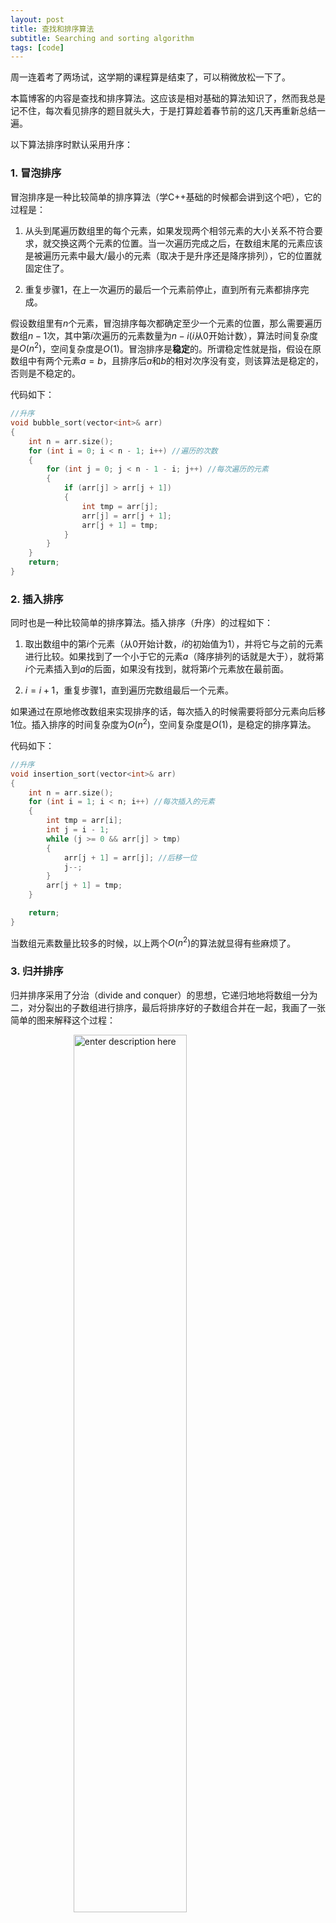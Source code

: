 ```yaml
---
layout: post
title: 查找和排序算法
subtitle: Searching and sorting algorithm
tags: [code]
---
```


<head>
    <script src="https://cdn.mathjax.org/mathjax/latest/MathJax.js?config=TeX-AMS-MML_HTMLorMML" type="text/javascript"></script>
    <script type="text/x-mathjax-config">
        MathJax.Hub.Config({
            tex2jax: {
            skipTags: ['script', 'noscript', 'style', 'textarea', 'pre'],
            inlineMath: [['$','$']]
            }
        });
    </script>
</head>


<style> 
  img{ 
     width: 60%; 
     padding-left: 20%; 
  } 
</style>


周一连着考了两场试，这学期的课程算是结束了，可以稍微放松一下了。

本篇博客的内容是查找和排序算法。这应该是相对基础的算法知识了，然而我总是记不住，每次看见排序的题目就头大，于是打算趁着春节前的这几天再重新总结一遍。


以下算法排序时默认采用升序：

### 1. 冒泡排序

冒泡排序是一种比较简单的排序算法（学C++基础的时候都会讲到这个吧），它的过程是：

1. 从头到尾遍历数组里的每个元素，如果发现两个相邻元素的大小关系不符合要求，就交换这两个元素的位置。当一次遍历完成之后，在数组末尾的元素应该是被遍历元素中最大/最小的元素（取决于是升序还是降序排列），它的位置就固定住了。
   
2. 重复步骤1，在上一次遍历的最后一个元素前停止，直到所有元素都排序完成。

假设数组里有$n$个元素，冒泡排序每次都确定至少一个元素的位置，那么需要遍历数组$n-1$次，其中第$i$次遍历的元素数量为$n-i$($i$从0开始计数），算法时间复杂度是$O(n^2)$，空间复杂度是$O(1)$。冒泡排序是**稳定**的。所谓稳定性就是指，假设在原数组中有两个元素$a = b$，且排序后$a$和$b$的相对次序没有变，则该算法是稳定的，否则是不稳定的。

代码如下：

```c++
//升序
void bubble_sort(vector<int>& arr)
{
	int n = arr.size();
	for (int i = 0; i < n - 1; i++) //遍历的次数
	{
		for (int j = 0; j < n - 1 - i; j++) //每次遍历的元素
		{
			if (arr[j] > arr[j + 1])
			{
				int tmp = arr[j];
				arr[j] = arr[j + 1];
				arr[j + 1] = tmp;
			}
		}
	}
	return;
}
```


### 2. 插入排序

同时也是一种比较简单的排序算法。插入排序（升序）的过程如下：

1. 取出数组中的第$i$个元素（从0开始计数，$i$的初始值为1），并将它与之前的元素进行比较。如果找到了一个小于它的元素$a$（降序排列的话就是大于），就将第$i$个元素插入到$a$的后面，如果没有找到，就将第$i$个元素放在最前面。
   
2. $i=i+1$，重复步骤1，直到遍历完数组最后一个元素。

如果通过在原地修改数组来实现排序的话，每次插入的时候需要将部分元素向后移1位。插入排序的时间复杂度为$O(n^2)$，空间复杂度是$O(1)$，是稳定的排序算法。

代码如下：

```c++
//升序
void insertion_sort(vector<int>& arr)
{
	int n = arr.size();
	for (int i = 1; i < n; i++) //每次插入的元素
	{
		int tmp = arr[i];
		int j = i - 1;
		while (j >= 0 && arr[j] > tmp)
		{
			arr[j + 1] = arr[j]; //后移一位
			j--;
		}
		arr[j + 1] = tmp;
	}

	return;
}
```

当数组元素数量比较多的时候，以上两个$O(n^2)$的算法就显得有些麻烦了。



### 3. 归并排序

归并排序采用了分治（divide and conquer）的思想，它递归地地将数组一分为二，对分裂出的子数组进行排序，最后将排序好的子数组合并在一起，我画了一张简单的图来解释这个过程：

![enter description here](../assets/2022-01-25/mergesort.png)

在合并子数组的时候，首先让两个指针分别指向子数组的第一个元素，将较小的元素存入合并后的数组中，并将其对应的指针后移一位。最后不断的重复这个操作直到某个指针率先事先到达数组末位，再将另一个数组中没有被遍历到的元素挨个存进去即可。

归并排序的时间复杂度是$O(n\log_2 n)$，空间复杂度是$O(n)$，是一种稳定的算法。它需要开辟额外的空间来存放分裂后的子数组。

代码如下：

```c++
void merge_sort(vector<int>& arr, int st, int ed)
{
	int n = ed - st + 1;
	if (n > 2) //子数组有多于2个元素
	{
		merge_sort(arr, st, st + n / 2);
		merge_sort(arr, st + n / 2 + 1, ed);
		merge(arr, st, ed);//合并两个数组
	}
	else if (n == 2 && arr[st] > arr[ed])
	{
		int tmp = arr[st];
		arr[st] = arr[ed];
		arr[ed] = tmp;
	}
	return;
}

//将st-ed部分的两个子数组合并
void merge(vector<int>& arr, int st, int ed)
{
	int i1 = st;
	int m = st + (ed - st + 1) / 2;
	int i2 = m + 1;
	int i3 = 0;
	vector<int> rtn(ed - st + 1);
	while (i1 <= m && i2 <= ed)
	{
		if (arr[i1] <= arr[i2])
		{
			rtn[i3++] = arr[i1++];
		}
		else
		{
			rtn[i3++] = arr[i2++];
		}
	}
	while (i1 <= m)
	{
		rtn[i3++] = arr[i1++];
	}
	while (i2 <= ed)
	{
		rtn[i3++] = arr[i2++];
	}

	//合并后的结果复制回arr
	copy(rtn.begin(), rtn.begin() + ed - st + 1, arr.begin() + st);
	return;
}

```

#### 一个更复杂的例子：数组中的逆序对
这道题来自于剑指offer，可以借助归并排序解决，但是很难将它与归并排序联系起来（反正我想不出来）：在数组中的两个数字，如果前面一个数字大于后面的数字，则这两个数字组成一个逆序对。输入一个数组，求出这个数组中的逆序对的总数。

那么怎么解这道题呢？假设输入是上面图中的数组，我们首先对其进行归并排序，在合并的过程中，有两个待合并的数组$l = [2,4,5,7]$以及$r=[1,3,6,8]$。这两个数组已经被排序好了，且一个代表了原数组的前半部分，另一个代表了后半部分。可以看出，$l[1]$比$r[0],r[1]$大，比$r[2]$及其之后的元素要小，因此$l[1]$和$r$中的元素能够组成2个逆序对。由此类推，$l[2]$和$r$中元素能够组成2个逆序对，$l[3]$可以组成3个。

在归并排序的代码中，我们采用了以下的方法来比较并拼接两个已排序的数组中的元素：

```c++
	int i1 = st;
	int m = st + (ed - st + 1) / 2;
	int i2 = m+1;
	int i3 = st;
	while (i1 <= m && i2 <= ed)
	{
		if (arr[i1] <= arr[i2])
		{
			rtn[i3++] = arr[i1++];
		}
		else
		{
			rtn[i3++] = arr[i2++];
		}
	}
```

其中，左数组元素的范围是$st$到$m$，而右子数组范围是$m+1$到$ed$，$i_1$和$i_2$分别指向目前左数组和右数组元素的位置。若代码中的第一个if循环的条件为true，即$arr[i_1] \leq arr[i_2]$，那么在右数组中，所有排在$arr[i_2]$之前的元素均比$arr[i_1]$小，此时$arr[i_1]$有$i_2-m-1$个逆序对。由此，我们对归并排序的代码稍作修改就可以计算出数组中逆序对的数量。

代码：

```c++
class Solution {
public:
    int merge_sort(vector<int>& arr, int st, int ed)
    {
        int num = 0;
        int n = ed - st + 1;
        if (n > 2) //子数组有多于2个元素
        {
            num = merge_sort(arr, st, st + n / 2)+merge_sort(arr, st+n/2+1, ed);
            num += merge(arr, st, ed);//合并两个数组
        }
        else if(n == 2 && arr[st] > arr[ed])
        {
            int tmp = arr[st];
            arr[st] = arr[ed];
            arr[ed] = tmp;
            return 1; //有一个逆序对
        }
        return num;
    }

    //将st-ed部分的两个子数组合并
    int merge(vector<int>& arr, int st, int ed)
    {
        int num = 0;
        int i1 = st;
        int m = st + (ed - st + 1) / 2;
        int i2 = m+1;
        int i3 = 0;
        vector<int> rtn(ed-st+1);
        while (i1 <= m && i2 <= ed)
        {
            if (arr[i1] <= arr[i2])
            {
                rtn[i3++] = arr[i1++];
                num += (i2-(m+1));
            }
            else
            {
                rtn[i3++] = arr[i2++];
            }
        }
        while (i1 <= m)
        {
            rtn[i3++] = arr[i1++];
            //此时右数组中每个元素都与其构成逆序对
            num += (ed-m);
        }
        while (i2 <= ed)
        {
            rtn[i3++] = arr[i2++];
        }

        //合并后的结果复制回arr
        copy(rtn.begin(),rtn.begin()+ed-st+1,arr.begin()+st);
        return num;
    }

    int reversePairs(vector<int>& nums) {
        int n = nums.size();
        return merge_sort(nums,0,n-1);
    }
};
```

### 4. 快速排序
快速排序也采用了分治的思想。首先选取一个值作为基准值，并将大于基准值的元素放在基准值之前，将小于基准值的元素放在基准值之后。随后，对前后部分递归地重复先前的步骤。

快速排序的平均时间复杂度为$O(n\log_2 n)$，空间复杂度为$O(n \log_2 n)$，是不稳定的。

代码如下：

```c++
int partition(vector<int>& arr, int st, int ed){
    int i = st, j = ed, x = arr[st]; //将最左元素记录到x中
    while (i < j)
    {
        // 从右向左找第一个<x的数
        while(i < j && arr[j] >= x)
            j--;
        if(i < j)
            arr[i++] = arr[j]; //移到左边
        
        // 从左向右找第一个>x的数
        while(i < j && arr[i] <= x)
            i++;
        if(i < j)
            //移到最右边
            arr[j--] = arr[i];
    }
    arr[i] = x;  //i的左侧元素小于x，右侧元素大于x
    return i;
}


void quick_sort(vector<int>& arr, int st, int ed)
{
    if (st>=ed)
	{
        return; //排序完成
    }
    
    // 分割数组，找出基准点
    int i = partition(arr, st, ed);
    quick_sort(arr, st, i - 1);
    quick_sort(arr, i + 1, ed);
	return;
}
```

## 查找算法

### 1. 二分查找
二分查找的对象应该是一个已经排序好的数组。二分查找经常会被用于查找某个数，或者查找左右边界。过程比较简单（就是不停地用二分法），但是有很多细节需要注意，比如中值的选择，终止条件等等。以下是两个使用二分查找的例子：

#### 例1：查找特定值
给定一个长为$n$，没有重复元素的数组$num$，我们需要在数组中找到某个特定值$target$的索引，如果数组中不存在这个值，那么返回-1。

解决这个问题的方法就是首先将数组排序，左右边界分别初始化为$0$和$n-1$，随后采用二分法不断地取左右边界中间的那个值$num[mid]$与目标值比较，如果$num[mid]<target$，说明目标值在$mid$右边，令左边界等于$mid+1$，如果$num[mid]>target$，说明目标值在$mid$左边，令右边界等于$mid-1$，如果$num[mid]=target$，那么直接返回。如果一直迭代到左右边界叠一块了都没有找到目标值，说明数组中不包含该值。

代码：

```c++
int binary_search(vector<int> num, int target)
{
	int left = 0;
	int right = num.size() - 1;
	
	while (left < right)
	{
		int mid = left + (right - left) / 2;
		if (num[mid] == target)
			return mid;
		else if (num[mid] < target)
			left = mid + 1;
		else
			right = mid - 1;
	}
	
	return num[left] == target ? left : -1;
}
```

#### 查找特定值所处的范围
给定一个长为$n$，含有重复元素的，已经排列好的数组$num$，我们需要在数组中找到某个特定值$target$所处的范围，如果数组中不存在这个值，那么返回$[-1,-1]$。这比查找单个元素的情况要稍微复杂一点，我们需要分别找出元素所处范围的左右边界。注意在查找过程中，区间是左闭右开的，所以右边界的初始值为$n$而非$n-1$。
代码：

```c++

vector<int> binary_search2(vector<int> num, int target)
{
	int left = 0;
	int right = num.size();
	vector<int> rtn = { -1,-1 };
	//先找左边界
	while (left < right)
	{
		int mid = left + (right - left) / 2;
		if (num[mid] < target) //说明mid在左边界的左边
			left = mid + 1;
		else //说明mid在右边界上或右边界的右边
			right = mid;
	}
	if (num[left] != target)
		return rtn; //不包含target
	rtn[0] = left;
	//找右边界
	right = num.size();
	while (left < right)
	{
		int mid = left + (right - left) / 2;
		if (num[mid] <= target) 
			left = mid + 1;
		else //说明mid在右边界的右边
			right = mid;
	}
	rtn[1] = right - 1; //此时我们找到的应该是右边界的下一位，所以需要-1
	return rtn;
}
```


-----
待续……



### Reference
- [十大经典排序算法](https://www.cnblogs.com/onepixel/articles/7674659.html)
- [数组中的逆序对](https://leetcode-cn.com/problems/shu-zu-zhong-de-ni-xu-dui-lcof/)
- [快速排序](https://www.jianshu.com/p/d8eb716307e3)
- 剑指offer
